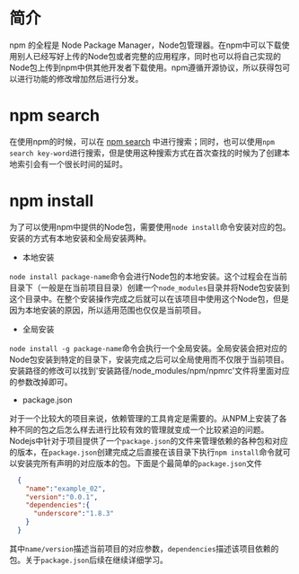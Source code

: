 # 简介

npm 的全程是 Node Package Manager，Node包管理器。在npm中可以下载使用别人已经写好上传的Node包或者完整的应用程序，同时也可以将自己实现的Node包上传到npm中供其他开发者下载使用。npm遵循开源协议，所以获得包可以进行功能的修改增加然后进行分发。

# npm search

在使用npm的时候，可以在 [npm search](https://www.npmjs.org/) 中进行搜索；同时，也可以使用`npm search key-word`进行搜索，但是使用这种搜索方式在首次查找的时候为了创建本地索引会有一个很长时间的延时。

# npm install

为了可以使用npm中提供的Node包，需要使用`node install`命令安装对应的包。安装的方式有本地安装和全局安装两种。

- 本地安装

`node install package-name`命令会进行Node包的本地安装。这个过程会在当前目录下（一般是在当前项目目录）创建一个`node_modules`目录并将Node包安装到这个目录中。在整个安装操作完成之后就可以在该项目中使用这个Node包，但是因为本地安装的原因，所以适用范围也仅仅是当前项目。

- 全局安装

`node install -g package-name`命令会执行一个全局安装。全局安装会把对应的Node包安装到特定的目录下，安装完成之后可以全局使用而不仅限于当前项目。安装路径的修改可以找到'安装路径/node_modules/npm/npmrc'文件将里面对应的参数改掉即可。

- package.json

对于一个比较大的项目来说，依赖管理的工具肯定是需要的。从NPM上安装了各种不同的包之后怎么样去进行比较有效的管理就变成一个比较紧迫的问题。Nodejs中针对于项目提供了一个`package.json`的文件来管理依赖的各种包和对应的版本，在`package.json`创建完成之后直接在该目录下执行`npm install`命令就可以安装完所有声明的对应版本的包。下面是个最简单的`package.json`文件

```json
  {
    "name":"example_02",
    "version":"0.0.1",
    "dependencies":{
      "underscore":"1.8.3"
    }
  }
```

其中`name/version`描述当前项目的对应参数，`dependencies`描述该项目依赖的包。关于`package.json`后续在继续详细学习。
